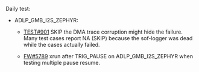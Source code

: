 Daily test:

* ADLP_GMB_I2S_ZEPHYR:

  * [TEST#901](https://github.com/thesofproject/sof-test/issues/901) SKIP the DMA trace corruption might hide the failure. Many test cases report NA (SKIP) because the sof-logger was dead while the cases actually failed. 

  * [FW#5789](https://github.com/thesofproject/sof/issues/5789) xrun after TRIG_PAUSE on ADLP_GMB_I2S_ZEPHYR when testing multiple pause resume. 
